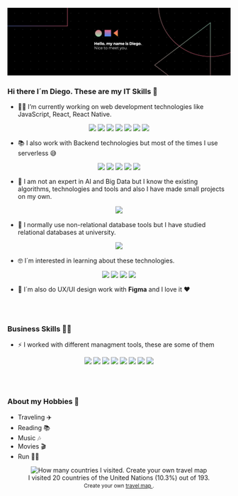 ![Image](https://github.com/DFalque/images/blob/main/pantall99.png?raw=true)


### Hi there I´m Diego. These are my IT Skills 👋

- 👨‍💻 I’m currently working on web development technologies like JavaScript, React, React Native.

<p align="center">
  <img src="https://img.shields.io/badge/JavaScript-F7DF1E?style=for-the-badge&logo=javascript&logoColor=black">
  <img src="https://img.shields.io/badge/TypeScript-007ACC?style=for-the-badge&logo=typescript&logoColor=white">
  <img src="https://img.shields.io/badge/CSS3-1572B6?style=for-the-badge&logo=css3&logoColor=white">
  <img src="https://img.shields.io/badge/Sass-CC6699?style=for-the-badge&logo=sass&logoColor=white">
  <img src="https://img.shields.io/badge/React-20232A?style=for-the-badge&logo=react&logoColor=61DAFB">
  <img src="https://img.shields.io/badge/React_Native-20232A?style=for-the-badge&logo=react&logoColor=61DAFB">
  <img src="https://img.shields.io/badge/Gatsby-663399?style=for-the-badge&logo=gatsby&logoColor=white">
</p>

- 📚 I also work with Backend technologies but most of the times I use serverless 😅

<p align="center">
  <img src="https://img.shields.io/badge/Node.js-43853D?style=for-the-badge&logo=node.js&logoColor=white">
  <img src="https://img.shields.io/badge/Netlify-00C7B7?style=for-the-badge&logo=netlify&logoColor=white">
  <img src="https://img.shields.io/badge/Heroku-430098?style=for-the-badge&logo=heroku&logoColor=white">
  <img src="https://img.shields.io/badge/Amazon_AWS-232F3E?style=for-the-badge&logo=amazon-aws&logoColor=white">
  <img src="https://img.shields.io/badge/Google_Cloud-4285F4?style=for-the-badge&logo=google-cloud&logoColor=white">
</p>

- 🧠 I am not an expert in AI and Big Data but I know the existing algorithms, technologies and tools and also I have made small projects on my own.
<p align="center">
  <img src="https://img.shields.io/badge/Python-14354C?style=for-the-badge&logo=python&logoColor=white">
</p>

- 💾 I normally use non-relational database tools but I have studied relational databases at university.

<p align="center">
  <img src="https://img.shields.io/badge/MongoDB-4EA94B?style=for-the-badge&logo=mongodb&logoColor=white">
</p>


- 🤓 I´m interested in learning about these technologies.
<p align="center">
  <img src="https://img.shields.io/badge/Swift-FA7343?style=for-the-badge&logo=swift&logoColor=white">
  <img src="https://img.shields.io/badge/Kotlin-0095D5?&style=for-the-badge&logo=kotlin&logoColor=white">
  <img src="https://img.shields.io/badge/Go-00ADD8?style=for-the-badge&logo=go&logoColor=white">
  <img src="https://img.shields.io/badge/Elixir-4B275F?style=for-the-badge&logo=elixir&logoColor=white">
</p>

- 💅 I´m also do UX/UI design work with **Figma** and I love it ♥️

<br></br>

### Business Skills 👨💼

- ⚡  I worked with different managment tools, these are some of them
<p align="center">
  <img src="https://img.shields.io/badge/SAP-0FAAFF?style=for-the-badge&logo=sap&logoColor=white">
  <img src="hhttps://img.shields.io/badge/Microsoft_Excel-217346?style=for-the-badge&logo=microsoft-excel&logoColor=white">
  <img src="https://img.shields.io/badge/Microsoft_Access-A4373A?style=for-the-badge&logo=microsoft-access&logoColor=white">
  <img src="https://img.shields.io/badge/Microsoft_SharePoint-0078D4?style=for-the-badge&logo=microsoft-sharepoint&logoColor=white">
    <img src="https://img.shields.io/badge/Microsoft_Teams-6264A7?style=for-the-badge&logo=microsoft-teams&logoColor=white">
  <img src="https://img.shields.io/badge/Slack-4A154B?style=for-the-badge&logo=slack&logoColor=white">
    <img src="https://img.shields.io/badge/Zoom-2D8CFF?style=for-the-badge&logo=zoom&logoColor=white">
      <img src="https://img.shields.io/badge/Microsoft_Excel-217346?style=for-the-badge&logo=microsoft-excel&logoColor=white">

</p>

<br></br>
### About my Hobbies 🥰

- Traveling ✈️
- Reading   📚
- Music     🎶
- Movies    🎬
- Run       🏃‍♂️

<p align="center">
<img src="https://chart.apis.google.com/chart?cht=map:fixed=-70,-180,80,180&chs=600x400&chf=bg,s,336699&chco=d0d0d0,cc0000,4D00FE&chd=s:999999999999999999999999999999999999999999999999999999999&chld=AT|BE|CZ|FR|PF|NC|BL|MF|PM|WF|TF|GF|GP|YT|MQ|RE|DE|IE|PT|ES|GB|AI|BM|IO|KY|FK|GI|MS|SH|TC|GG|IM|JE|PN|GS|VG|IT|NL|AW|CW|SX|BQ|JP|TH|VN|MX|CA|US|AS|UM|GU|MP|PR|VI|AE|QA|TR" width="600" height="400"  alt="How many countries I visited. Create your own travel map"><br/>I visited 20 countries of the United Nations (10.3%) out of 193.<br/><small>Create your own <a target="_blank" title="Create your travel map" href="https://www.joaoleitao.com/visited-countries-map/">travel map </a>.</small>
</p>




